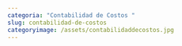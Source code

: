 ```yaml
---
categoria: "Contabilidad de Costos "
slug: contabilidad-de-costos
categoryimage: /assets/contabilidaddecostos.jpg
---
```

